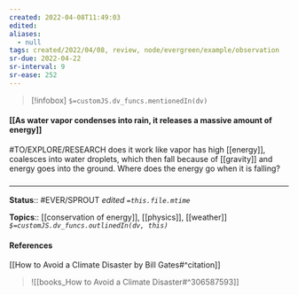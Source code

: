 ```yaml
---
created: 2022-04-08T11:49:03 
edited: 
aliases:
  - null
tags: created/2022/04/08, review, node/evergreen/example/observation
sr-due: 2022-04-22
sr-interval: 9
sr-ease: 252
---
```

> [!infobox]
`$=customJS.dv_funcs.mentionedIn(dv)`

#### [[As water vapor condenses into rain, it releases a massive amount of energy]]

#TO/EXPLORE/RESEARCH does it work like
vapor has high [[energy]], coalesces into water droplets, which then fall because of [[gravity]] and energy goes into the ground.
Where does the energy go when it is falling?

### <hr class="footnote"/>

**Status**:: #EVER/SPROUT
*edited `=this.file.mtime`*

**Topics**:: [[conservation of energy]], [[physics]], [[weather]]
*`$=customJS.dv_funcs.outlinedIn(dv, this)`*

#### References

[[How to Avoid a Climate Disaster by Bill Gates#^citation]]

> ![[books_How to Avoid a Climate Disaster#^306587593]]
